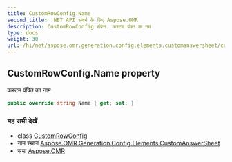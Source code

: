 ```yaml
---
title: CustomRowConfig.Name
second_title: .NET API संदर्भ के लिए Aspose.OMR
description: CustomRowConfig संपत्त. कस्टम पंक्त क नम
type: docs
weight: 30
url: /hi/net/aspose.omr.generation.config.elements.customanswersheet/customrowconfig/name/
---
```

## CustomRowConfig.Name property

कस्टम पंक्ति का नाम

```csharp
public override string Name { get; set; }
```

### यह सभी देखें

* class [CustomRowConfig](../)
* नाम स्थान [Aspose.OMR.Generation.Config.Elements.CustomAnswerSheet](../../customrowconfig/)
* सभा [Aspose.OMR](../../../)


